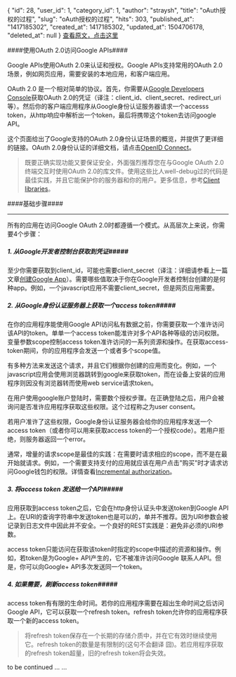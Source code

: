 {
    "id": 28,
    "user_id": 1,
    "category_id": 1,
    "author": "straysh",
    "title": "oAuth授权的过程",
    "slug": "oAuth授权的过程",
    "hits": 303,
    "published_at": "1417185302",
    "created_at": 1417185302,
    "updated_at": 1504706178,
    "deleted_at": null
}
[查看原文，点击这里](https://developers.google.com/accounts/docs/OAuth2)

####使用OAuth 2.0访问Google APIs####

Google APIs使用OAuth 2.0来认证和授权。Google APIs支持常用的OAuth 2.0场景，例如网页应用，需要安装的本地应用，和客户端应用。

OAuth 2.0 是一个相对简单的协议。首先，你需要从[Google Developers Console](https://console.developers.google.com/)获取OAuth 2.0的凭证（译注：client_id、client_secret、redirect_uri等）。然后你的客户端应用程序从Google身份认证服务器请求一个accesss token，从http响应中解析出一个token，最后将携带这个token去访问google API。

这个页面给出了Google支持的OAuth 2.0身份认证场景的概览，并提供了更详细的链接。OAuth 2.0身份认证的详细文档，请点击[OpenID Connect](https://developers.google.com/accounts/docs/OpenIDConnect)。

> 既要正确实现功能又要保证安全，外面强烈推荐您在与Google OAuth 2.0终端交互时使用OAuth 2.0的库文件。使用这些比人well-debug过的代码是最佳实践，并且它能保护你的服务器和你的用户。更多信息，参考[Client libraries](https://developers.google.com/accounts/docs/OAuth2#libraries)。

####基础步骤####
***
所有的应用在访问Google OAuth 2.0时都遵循一个模式。从高层次上来说，你需要4个步骤：

##### 1. 从Google开发者控制台获取到凭证#####
至少你需要获取到client_id，可能也需要client_secret（译注：详细请参看上一篇文章[创建Google App](http://www.straysh.info/article/27)）。需要哪些值取决于你在Google开发者控制台创建的是何种app。例如，一个javascript应用不需要client_secret，但是网页应用需要。

##### 2. 从Google身份认证服务器上获取一个access token#####
在你的应用程序能使用Google API访问私有数据之前，你需要获取一个准许访问该API的token。单单一个access token能准许对多个API各种等级的访问权限。变量参数scope控制access token准许访问的一系列资源和操作。在获取access-token期间，你的应用程序会发送一个或者多个scope值。

有多种方法来发送这个请求，并且它们根据你创建的应用而变化。例如，一个javascript应用会使用浏览器跳转到google来获取token，而在设备上安装的应用程序则因没有浏览器转而使用web service请求token。

在用户使用google账户登陆时，需要数个授权步骤。在正确登陆之后，用户会被询问是否准许应用程序获取这些权限。这个过程称之为user consent。

若用户准许了这些权限，Google身份认证服务器会给你的应用程序发送一个access token（或者你可以用来获取access token的一个授权code）。若用户拒绝，则服务器返回一个error。

通常，增量的请求scope是最佳的实践：在需要时请求相应的scope，而不是在最开始就请求。例如，一个需要支持支付的应用就应该在用户点击"购买"时才请求访问Google钱包的权限。详情查看[Incremental authorization](https://developers.google.com/accounts/docs/OAuth2WebServer#incrementalAuth)。

##### 3. 将access token 发送给一个API#####
应用获取到access token之后，它会在http身份认证头中发送token到Google API上。在URI的查询字符串中发送token也是可以的，单并不推荐。因为URI参数会被记录到日志文件中因此并不安全。一个良好的REST实践是：避免非必须的URI参数。

access token只能访问在获取该token时指定的scope中描述的资源和操作。例如，若token是为Google+ API产生的，它不被准许访问Google 联系人API。但是，你可以向Google+ API多次发送同一个token。

##### 4. 如果需要，刷新access token#####
access token有有限的生命时间。若你的应用程序需要在超出生命时间之后访问Google API，它可以获取一个refresh token。refresh token允许你的应用程序获取一个新的access token。

> 将refresh token保存在一个长期的存储介质中，并在它有效时继续使用它。refresh token的数量是有限制的(这句不会翻译 囧)。若应用程序获取的refresh token超量，旧的refresh token将会失效。

to be continued ... ...